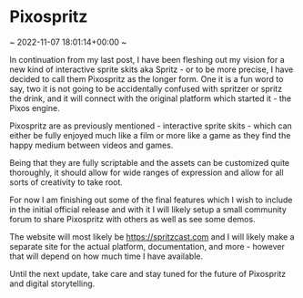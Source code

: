 # Pixospritz

~ 2022-11-07 18:01:14+00:00 ~

In continuation from my last post, I have been fleshing out my vision for a new kind of interactive sprite skits aka Spritz - or to be more precise, I have decided to call them Pixospritz as the longer form. One it is a fun word to say, two it is not going to be accidentally confused with spritzer or spritz the drink, and it will connect with the original platform which started it - the Pixos engine.

Pixospritz are as previously mentioned - interactive sprite skits - which can either be fully enjoyed much like a film or more like a game as they find the happy medium between videos and games.

Being that they are fully scriptable and the assets can be customized quite thoroughly, it should allow for wide ranges of expression and allow for all sorts of creativity to take root.

For now I am finishing out some of the final features which I wish to include in the initial official release and with it I will likely setup a small community forum to share Pixospritz with others as well as see some demos. 

The website will most likely be https://spritzcast.com and I will likely make a separate site for the actual platform, documentation, and more - however that will depend on how much time I have available.

Until the next update, take care and stay tuned for the future of Pixospritz and digital storytelling.